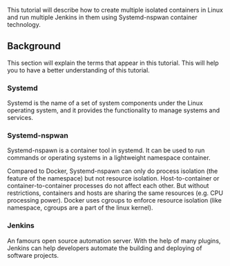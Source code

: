 This tutorial will describe how to create multiple isolated containers in Linux and run multiple Jenkins in them using Systemd-nspwan container technology.

## Background

This section will explain the terms that appear in this tutorial. This will help you to have a better understanding of this tutorial.

### Systemd

Systemd is the name of a set of system components under the Linux operating system, and it provides the functionality to manage systems and services.

### Systemd-nspwan

Systemd-nspawn is a container tool in systemd. It can be used to run commands or operating systems in a lightweight namespace container.

Compared to Docker, Systemd-nspawn can only do process isolation (the feature of the namespace) but not resource isolation. Host-to-container or container-to-container processes do not affect each other. But without restrictions, containers and hosts are sharing the same resources (e.g. CPU processing power). Docker uses cgroups to enforce resource isolation (like namespace, cgroups are a part of the linux kernel).

### Jenkins

An famours open source automation server. With the help of many plugins, Jenkins can help developers automate the building and deploying of software projects.